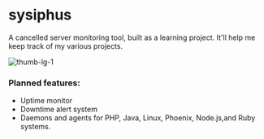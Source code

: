 # sysiphus
A cancelled server monitoring tool, built as a learning project. It'll help me keep track of my various projects.

![thumb-lg-1](https://user-images.githubusercontent.com/1077095/30257824-61a4ee4a-9650-11e7-8a33-f47a4b3da1af.png)


### Planned features:
* Uptime monitor
* Downtime alert system
* Daemons and agents for PHP, Java, Linux, Phoenix, Node.js,and Ruby systems.
